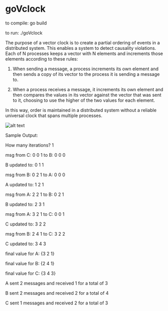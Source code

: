 # goVclock

to compile: go build

to run: ./goVclock

The purpose of a vector clock is to create a partial ordering of events in a distributed system. This enables a system to detect causality violations. Each of N processes keeps a vector with N elements and increments those elements according to these rules:

1. When sending a message, a process increments its own element and then sends a copy of its vector to the process it is sending a message to.

2. When a process receives a message, it increments its own element and then compares the values in its vector against the vector that was sent to it, choosing to use the higher of the two values for each element.

In this way, order is maintained in a distributed system without a reliable universal clock that spans multiple processes.

![alt text](https://i.postimg.cc/J7TFRDF8/go-Vclock2.png)

Sample Output:

How many iterations?
1

msg from C: 0 0 1  to B: 0 0 0

B updated to: 0 1 1

msg from B: 0 2 1 to A: 0 0 0

A updated to: 1 2 1

msg from A: 2 2 1 to B: 0 2 1

B updated to: 2 3 1

msg from A: 3 2 1 to C: 0 0 1

C updated to: 3 2 2

msg from B: 2 4 1 to C: 3 2 2

C updated to: 3 4 3

final value for A: {3 2 1}

final value for B: {2 4 1}

final value for C: {3 4 3}

A sent 2 messages and received 1 for a total of 3

B sent 2 messages and received 2 for a total of 4

C sent 1 messages and received 2 for a total of 3
